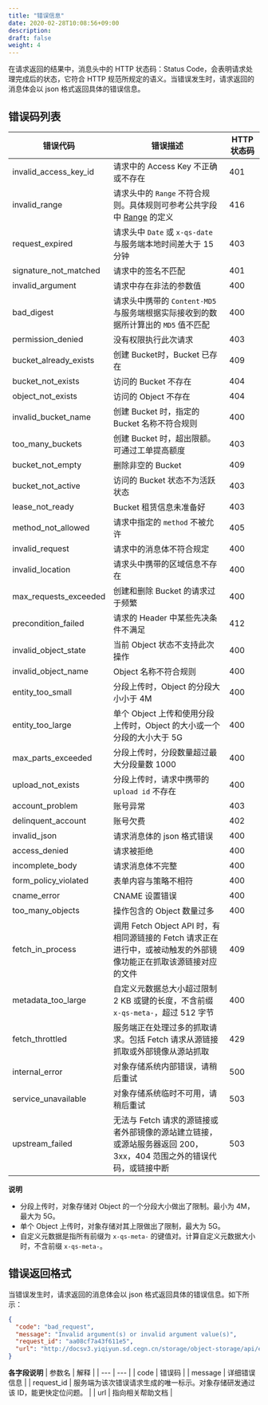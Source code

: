 ```yaml
---
title: "错误信息"
date: 2020-02-28T10:08:56+09:00
description:
draft: false
weight: 4
---
```



在请求返回的结果中，消息头中的 HTTP 状态码：Status Code，会表明请求处理完成后的状态，它符合 HTTP 规范所规定的语义。当错误发生时，请求返回的消息体会以 json 格式返回具体的错误信息。

## 错误码列表

| 错误代码 | 错误描述 | HTTP 状态码 |
| --- | --- | --- |
| invalid_access_key_id | 请求中的 Access Key 不正确或不存在 |401 |
| invalid_range |  请求头中的 `Range` 不符合规则。具体规则可参考公共字段中 [Range](../common_header/#range) 的定义 |416 |
| request_expired |  请求头中 `Date` 或 `x-qs-date` 与服务端本地时间差大于 15 分钟|403 |
| signature_not_matched | 请求中的签名不匹配 | 401 |
| invalid_argument | 请求中存在非法的参数值 | 400 |
| bad_digest | 请求头中携带的 `Content-MD5` 与服务端根据实际接收到的数据所计算出的 `MD5` 值不匹配 | 400 |
| permission_denied | 没有权限执行此次请求 | 403 |
| bucket_already_exists | 创建 Bucket时，Bucket 已存在| 409 |
| bucket_not_exists | 访问的 Bucket 不存在 | 404 |
| object_not_exists | 访问的 Object 不存在 | 404 |
| invalid_bucket_name | 创建 Bucket 时，指定的 Bucket 名称不符合规则 | 400 |
| too_many_buckets | 创建 Bucket 时，超出限额。可通过工单提高额度 | 403 |
| bucket_not_empty | 删除非空的 Bucket  | 409 |
| bucket_not_active | 访问的 Bucket 状态不为活跃状态 | 403 |
| lease_not_ready |  Bucket 租赁信息未准备好 | 403 |
| method_not_allowed | 请求中指定的 `method` 不被允许 | 405 |
| invalid_request | 请求中的消息体不符合规定 | 400 |
| invalid_location | 请求头中携带的区域信息不存在 | 400 |
| max_requests_exceeded | 创建和删除 Bucket 的请求过于频繁 | 400 |
| precondition_failed | 请求的 Header 中某些先决条件不满足 | 412 |
| invalid_object_state | 当前 Object 状态不支持此次操作 | 400 |
| invalid_object_name | Object 名称不符合规则 | 400 |
| entity_too_small | 分段上传时，Object 的分段大小小于 4M | 400 |
| entity_too_large | 单个 Object 上传和使用分段上传时，Object 的大小或一个分段的大小大于 5G | 400 |
| max_parts_exceeded | 分段上传时，分段数量超过最大分段量数 1000 | 400 |
| upload_not_exists | 分段上传时，请求中携带的 `upload id` 不存在 | 400 |
| account_problem | 账号异常| 403 |
| delinquent_account | 账号欠费 | 402 |
| invalid_json | 请求消息体的 json 格式错误 | 400 |
| access_denied | 请求被拒绝 | 400 |
| incomplete_body | 请求消息体不完整 | 400 |
| form_policy_violated | 表单内容与策略不相符 | 400 |
| cname_error | CNAME 设置错误 | 400 |
| too_many_objects | 操作包含的 Object 数量过多 | 400 |
| fetch_in_process |调用 Fetch Object API 时，有相同源链接的 Fetch 请求正在进行中，或被动触发的外部镜像功能正在抓取该源链接对应的文件 | 409 |
| metadata_too_large | 自定义元数据总大小超过限制 2 KB 或键的长度，不含前缀 `x-qs-meta-`，超过 512 字节| 400 |
| fetch_throttled | 服务端正在处理过多的抓取请求。包括 Fetch 请求从源链接抓取或外部镜像从源站抓取 | 429 |
| internal_error | 对象存储系统内部错误，请稍后重试 | 500 |
| service_unavailable | 对象存储系统临时不可用，请稍后重试 | 503 |
| upstream_failed | 无法与 Fetch 请求的源链接或者外部镜像的源站建立链接，或源站服务器返回 200，3xx，404 范围之外的错误代码，或链接中断| 503 |

**说明**
- 分段上传时，对象存储对 Object 的一个分段大小做出了限制。最小为 4M，最大为 5G。
- 单个 Object 上传时，对象存储对其上限做出了限制，最大为 5G。
- 自定义元数据是指所有前缀为 `x-qs-meta-` 的键值对。计算自定义元数据大小时，不含前缀 `x-qs-meta-`。


## 错误返回格式

当错误发生时，请求返回的消息体会以 json 格式返回具体的错误信息。如下所示：

```json
{
  "code": "bad_request",
  "message": "Invalid argument(s) or invalid argument value(s)",
  "request_id": "aa08cf7a43f611e5",
  "url": "http://docsv3.yiqiyun.sd.cegn.cn/storage/object-storage/api/error_code/"
}
```

**各字段说明**
| 参数名 | 解释 |
| --- | --- |
| code | 错误码 |
| message | 详细错误信息 |
| request_id | 服务端为该次错误请求生成的唯一标示。对象存储研发通过该 ID，能更快定位问题。 |
| url | 指向相关帮助文档 |


